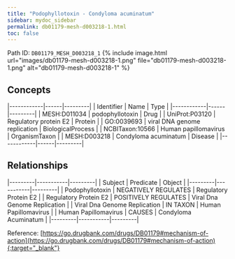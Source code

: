 ```yaml
---
title: "Podophyllotoxin - Condyloma acuminatum"
sidebar: mydoc_sidebar
permalink: db01179-mesh-d003218-1.html
toc: false 
---
```



Path ID: `DB01179_MESH_D003218_1`
{% include image.html url="images/db01179-mesh-d003218-1.png" file="db01179-mesh-d003218-1.png" alt="db01179-mesh-d003218-1" %}

## Concepts

|------------|------|---------|
| Identifier | Name | Type    |
|------------|------|---------|
| MESH:D011034 | podophyllotoxin | Drug |
| UniProt:P03120 | Regulatory protein E2 | Protein |
| GO:0039693 | viral DNA genome replication | BiologicalProcess |
| NCBITaxon:10566 | Human papillomavirus | OrganismTaxon |
| MESH:D003218 | Condyloma acuminatum | Disease |
|------------|------|---------|

## Relationships

|---------|-----------|---------|
| Subject | Predicate | Object  |
|---------|-----------|---------|
| Podophyllotoxin | NEGATIVELY REGULATES | Regulatory Protein E2 |
| Regulatory Protein E2 | POSITIVELY REGULATES | Viral Dna Genome Replication |
| Viral Dna Genome Replication | IN TAXON | Human Papillomavirus |
| Human Papillomavirus | CAUSES | Condyloma Acuminatum |
|---------|-----------|---------|

Reference: [https://go.drugbank.com/drugs/DB01179#mechanism-of-action](https://go.drugbank.com/drugs/DB01179#mechanism-of-action){:target="_blank"}